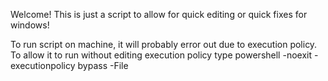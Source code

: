 Welcome!
This is just a script to allow for quick editing or quick fixes for windows!

To run script on machine, it will probably error out due to execution policy. To allow it to run without editing execution policy type powershell -noexit -executionpolicy bypass -File <filenamehere>